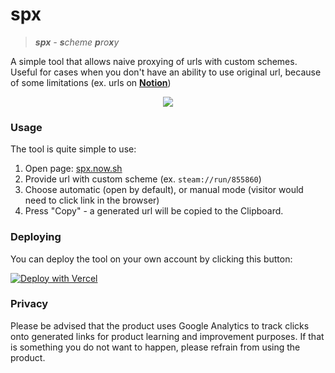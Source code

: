 # spx

> _**spx** - **s**cheme **p**ro**x**y_

A simple tool that allows naive proxying of urls with custom schemes.
Useful for cases when you don't have an ability to use original url, because of some limitations (ex. urls on [**Notion**](https://notion.so/product))

<div align="center">
  <img src="https://user-images.githubusercontent.com/2182108/91936193-1107f480-ecf8-11ea-873f-c0c3998292af.png" />
</div>

### Usage

The tool is quite simple to use:

1. Open page: [spx.now.sh](https://spx.now.sh)
2. Provide url with custom scheme (ex. `steam://run/855860`)
3. Choose automatic (open by default), or manual mode (visitor would need to click link in the browser)
4. Press "Copy" - a generated url will be copied to the Clipboard.

### Deploying

You can deploy the tool on your own account by clicking this button: 

[![Deploy with Vercel](https://vercel.com/button)](https://vercel.com/import/git?s=https%3A%2F%2Fgithub.com%2Frobhawkes%2Fspx)

### Privacy

Please be advised that the product uses Google Analytics to track clicks onto generated links for product learning and improvement purposes. If that is something you do not want to happen, please refrain from using the product.
